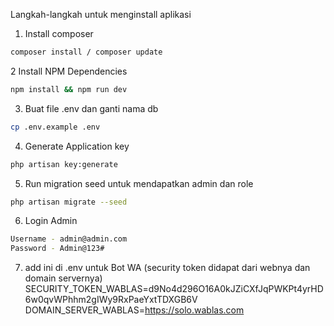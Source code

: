 Langkah-langkah untuk menginstall aplikasi
1. Install composer 
```bash
composer install / composer update
```
2 Install NPM Dependencies
```bash
npm install && npm run dev
```
3. Buat file .env dan ganti nama db
```bash
cp .env.example .env
```

4. Generate Application key

```bash
php artisan key:generate
```

5. Run migration seed untuk mendapatkan admin dan role
```bash
php artisan migrate --seed
```

6. Login Admin
```bash
Username - admin@admin.com
Password - Admin@123#
```

7. add ini di .env untuk Bot WA (security token didapat dari webnya dan domain servernya)
SECURITY_TOKEN_WABLAS=d9No4d296O16A0kJZiCXfJqPWKPt4yrHD6w0qvWPhhm2gIWy9RxPaeYxtTDXGB6V
DOMAIN_SERVER_WABLAS=https://solo.wablas.com


